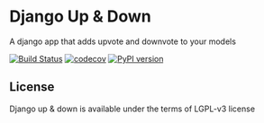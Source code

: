 # Django Up & Down

A django app that adds upvote and downvote to your models


[![Build Status](https://travis-ci.org/luxcem/django_und.svg?branch=master)](https://travis-ci.org/luxcem/django_und)
[![codecov](https://codecov.io/gh/luxcem/django_und/branch/master/graph/badge.svg)](https://codecov.io/gh/luxcem/django_und)
[![PyPI version](https://badge.fury.io/py/django-und.svg)](https://badge.fury.io/py/django-und)


## License

Django up & down is available under the terms of LGPL-v3 license
